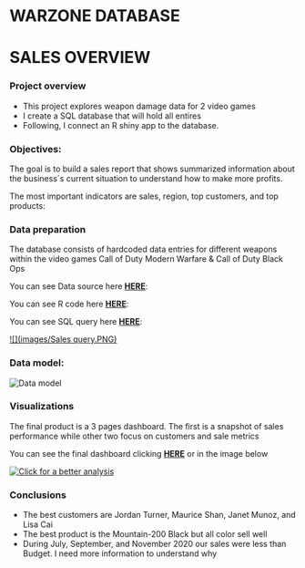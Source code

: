 # WARZONE DATABASE

# SALES OVERVIEW 
### Project overview
* This project explores weapon damage data for 2 video games
* I create a SQL database that will hold all entires
* Following, I connect an R shiny app to the database.

### Objectives:
The goal is to build a sales report that shows summarized information about the business´s current situation to understand how to make more profits. 

The most important indicators are sales, region, top customers, and top products:


### Data preparation
The database consists of hardcoded data entries for different weapons within the video games Call of Duty Modern Warfare & Call of Duty Black Ops 

You can see Data source here **[HERE](https://www.downsights.com/call-of-duty-warzone-weapon-stats/#modern-warfare-2019)**:


You can see R code here **[HERE](https://github.com/programTristan/Warzone_Database/blob/95f5745c6a2156d51d821ebc7b78229de790ac70/R_Code/TristanAppleby_warzoneShiny.R)**:

You can see SQL query here **[HERE](https://github.com/programTristan/Warzone_Database/blob/95f5745c6a2156d51d821ebc7b78229de790ac70/SQL_Query/TristanApplebywarzone.sql)**:

[![](images/Sales query.PNG)](https://tristanappleby.shinyapps.io/warzoneApp/)

### Data model:

![Data model](image/Data_model.png)

### Visualizations 
The final product is a 3 pages dashboard. The first is a snapshot of sales performance while other two focus on customers and sale metrics

You can see the final dashboard clicking **[HERE](https://tristanappleby.shinyapps.io/warzoneApp/)** or in the image below

[![Click for a better analysis](image/Snapshot.png)](https://app.powerbi.com/reportEmbed?reportId=e270ad7b-c546-4d13-97f7-50fe4e91dc3a&autoAuth=true&ctid=2a144b72-f239-42d4-8c0e-6f0f17c48e33&config=eyJjbHVzdGVyVXJsIjoiaHR0cHM6Ly93YWJpLXVzLWVhc3QyLWMtcHJpbWFyeS1yZWRpcmVjdC5hbmFseXNpcy53aW5kb3dzLm5ldC8ifQ%3D%3D)

### Conclusions
* The best customers are Jordan Turner, Maurice Shan, Janet Munoz, and Lisa Cai
* The best product is the Mountain-200 Black but all color sell well
* During July, September, and November 2020 our sales were less than Budget. I need more information to understand why
